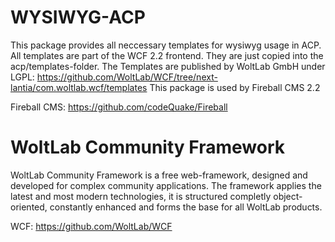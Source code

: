 WYSIWYG-ACP
===========

This package provides all neccessary templates for wysiwyg usage in ACP. All templates are part of the WCF 2.2 frontend. They are just copied into the acp/templates-folder.
The Templates are published by WoltLab GmbH under LGPL: https://github.com/WoltLab/WCF/tree/next-lantia/com.woltlab.wcf/templates
This package is used by Fireball CMS 2.2

Fireball CMS: https://github.com/codeQuake/Fireball

WoltLab Community Framework
=============
WoltLab Community Framework is a free web-framework, designed and developed for complex community applications. The framework applies the latest and most modern technologies, it is structured completly object-oriented, constantly enhanced and forms the base for all WoltLab products.

WCF: https://github.com/WoltLab/WCF
